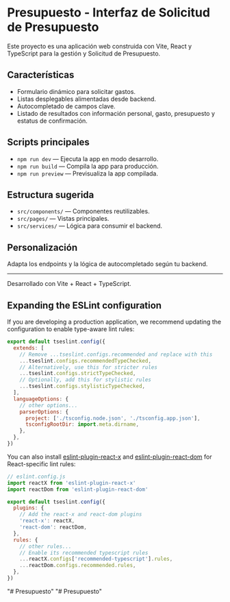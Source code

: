 # Presupuesto - Interfaz de Solicitud de Presupuesto

Este proyecto es una aplicación web construida con Vite, React y TypeScript para la gestión y Solicitud de Presupuesto.

## Características
- Formulario dinámico para solicitar gastos.
- Listas desplegables alimentadas desde backend.
- Autocompletado de campos clave.
- Listado de resultados con información personal, gasto, presupuesto y estatus de confirmación.

## Scripts principales
- `npm run dev` — Ejecuta la app en modo desarrollo.
- `npm run build` — Compila la app para producción.
- `npm run preview` — Previsualiza la app compilada.

## Estructura sugerida
- `src/components/` — Componentes reutilizables.
- `src/pages/` — Vistas principales.
- `src/services/` — Lógica para consumir el backend.

## Personalización
Adapta los endpoints y la lógica de autocompletado según tu backend.

---

Desarrollado con Vite + React + TypeScript.

## Expanding the ESLint configuration

If you are developing a production application, we recommend updating the configuration to enable type-aware lint rules:

```js
export default tseslint.config({
  extends: [
    // Remove ...tseslint.configs.recommended and replace with this
    ...tseslint.configs.recommendedTypeChecked,
    // Alternatively, use this for stricter rules
    ...tseslint.configs.strictTypeChecked,
    // Optionally, add this for stylistic rules
    ...tseslint.configs.stylisticTypeChecked,
  ],
  languageOptions: {
    // other options...
    parserOptions: {
      project: ['./tsconfig.node.json', './tsconfig.app.json'],
      tsconfigRootDir: import.meta.dirname,
    },
  },
})
```

You can also install [eslint-plugin-react-x](https://github.com/Rel1cx/eslint-react/tree/main/packages/plugins/eslint-plugin-react-x) and [eslint-plugin-react-dom](https://github.com/Rel1cx/eslint-react/tree/main/packages/plugins/eslint-plugin-react-dom) for React-specific lint rules:

```js
// eslint.config.js
import reactX from 'eslint-plugin-react-x'
import reactDom from 'eslint-plugin-react-dom'

export default tseslint.config({
  plugins: {
    // Add the react-x and react-dom plugins
    'react-x': reactX,
    'react-dom': reactDom,
  },
  rules: {
    // other rules...
    // Enable its recommended typescript rules
    ...reactX.configs['recommended-typescript'].rules,
    ...reactDom.configs.recommended.rules,
  },
})
```
"# Presupuesto" 
"# Presupuesto" 
